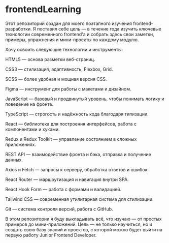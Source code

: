 # frontendLearning
Этот репозиторий создан для моего поэтапного изучения frontend-разработки. Я поставил себе цель — в течение года изучить ключевые технологии современного frontend'а и собрать здесь свои заметки, примеры, упражнения и мини-проекты по каждому модулю.

Хочу освоить следующие технологии и инструменты:

HTML5 — основа разметки веб-страниц.

CSS3 — стилизация, адаптивность, Flexbox, Grid.

SCSS — более удобная и мощная версия CSS.

Figma — инструмент для работы с макетами и дизайном.

JavaScript — базовый и продвинутый уровень, чтобы понимать логику и поведение на фронте.

TypeScript — строгость и надёжность кода благодаря типизации.

React — библиотека для построения интерфейсов, работа с компонентами и хуками.

Redux и Redux Toolkit — управление состоянием в сложных приложениях.

REST API — взаимодействие фронта и бэка, отправка и получение данных.

Axios и Fetch — запросы к серверу, обработка ответов и ошибок.

React Router — маршрутизация и навигация внутри SPA.

React Hook Form — работа с формами и валидацией.

Tailwind CSS — современная утилитарная система для стилизации.

Git — система контроля версий, работа с GitHub.

В этом репозитории я буду выкладывать всё, что изучаю — от простых примеров до мини-приложений. Цель — не только научиться, но и создать свою базу знаний и проектов, с которой можно будет выйти на первую работу Junior Frontend Developer.
